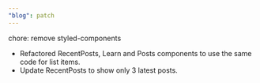 ```yaml
---
"blog": patch
---
```


chore: remove styled-components

- Refactored RecentPosts, Learn and Posts components to use the same code for list items.
- Update RecentPosts to show only 3 latest posts.
